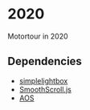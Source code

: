 # 2020
Motortour in 2020


## Dependencies

- [simplelightbox](https://github.com/andreknieriem/simplelightbox)
- [SmoothScroll.js](https://github.com/cferdinandi/smooth-scroll)
- [AOS](https://github.com/michalsnik/aos)

